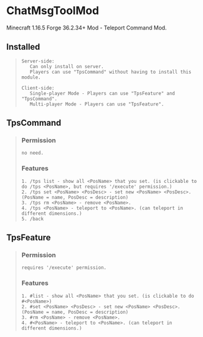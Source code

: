 # ChatMsgToolMod
Minecraft 1.16.5 Forge 36.2.34+ Mod - Teleport Command Mod.

## Installed
> ```
> Server-side:
>    Can only install on server.
>    Players can use "TpsCommand" without having to install this module.
> 
> Client-side:
>    Single-player Mode - Players can use "TpsFeature" and "TpsCommand".
>    Multi-player Mode - Players can use "TpsFeature".
> ```
> 

## TpsCommand
> ### Permission
> ```
> no need.
> ```
>
> ### Features
> ```
> 1. /tps list - show all <PosName> that you set. (is clickable to do /tps <PosName>, but requires '/execute' permission.)
> 2. /tps set <PosName> <PosDesc> - set new <PosName> <PosDesc>. (PosName = name, PosDesc = description)
> 3. /tps rm <PosName> - remove <PosName>.
> 4. /tps <PosName> - teleport to <PosName>. (can teleport in different dimensions.)
> 5. /back
> ```
> 

## TpsFeature
> ### Permission
> ```
> requires '/execute' permission.
> ```
> 
> ### Features
> ```
> 1. #list - show all <PosName> that you set. (is clickable to do #<PosName>)
> 2. #set <PosName> <PosDesc> - set new <PosName> <PosDesc>. (PosName = name, PosDesc = description)
> 3. #rm <PosName> - remove <PosName>.
> 4. #<PosName> - teleport to <PosName>. (can teleport in different dimensions.)
> ```
> 